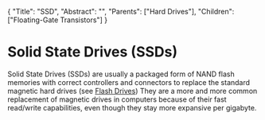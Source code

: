 {
    "Title": "SSD",
    "Abstract": "",
    "Parents": ["Hard Drives"],
    "Children": ["Floating-Gate Transistors"]
}

# Solid State Drives (SSDs)

Solid State Drives (SSDs) are usually a packaged form of NAND flash memories with correct controllers and connectors to replace the standard magnetic hard drives (see <a href="Flash Drives.html">Flash Drives</a>) They are a more and more common replacement of magnetic drives in computers because of their fast read/write capabilities, even though they stay more expansive per gigabyte. 